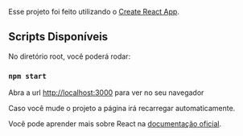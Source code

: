 Esse projeto foi feito utilizando o [Create React App](https://github.com/facebook/create-react-app).

## Scripts Disponíveis

No diretório root, você poderá rodar:

### `npm start`

Abra a url [http://localhost:3000](http://localhost:3000) para ver
no seu navegador

Caso você mude o projeto a página irá recarregar automaticamente.

Você pode aprender mais sobre React na [documentação oficial](https://reactjs.org/).
